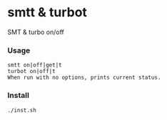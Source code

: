 # smtt & turbot
SMT & turbo on/off 

### Usage
```
smtt on|off|get|t
turbot on|off|t
When run with no options, prints current status.
```
### Install
```
./inst.sh
```
